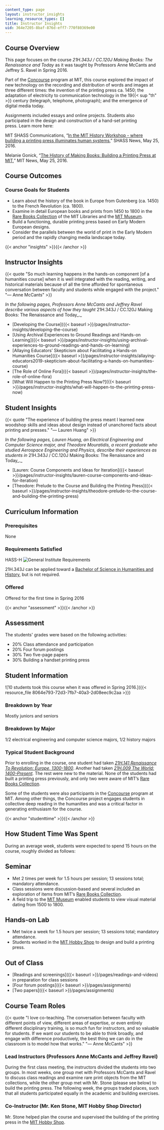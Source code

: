 ```yaml
---
content_type: page
layout: instructor_insights
learning_resource_types: []
title: Instructor Insights
uid: 364e7205-8baf-876d-eff7-770f80369e00
---
```


Course Overview
---------------

This page focuses on the course _21H.343J / CC.120J_ _Making Books: The Renaissance and Today_ as it was taught by Professors Anne McCants and Jeffrey S. Ravel in Spring 2016.

Part of the [Concourse](http://concourse.mit.edu/) program at MIT, this course explored the impact of new technology on the recording and distribution of words and images at three different times: the invention of the printing press ca. 1450; the adaptation of electricity to communication technology in the 19{{< sup "th" >}} century (telegraph, telephone, photograph); and the emergence of digital media today.

Assignments included essays and online projects. Students also participated in the design and construction of a hand-set printing press. Learn more here:

MIT SHASS Communications, “[In the MIT History Workshop - where building a printing press illuminates human systems](http://shass.mit.edu/news/news-2016-mens-et-manus-in-the-history-workshop),” SHASS News, May 25, 2016.

Melanie Gonick, “[The History of Making Books: Building a Printing Press at MIT](https://www.youtube.com/watch?v=ioPT8oDoG_I&feature=youtu.be),” MIT News, May 25, 2016.

Course Outcomes
---------------

### Course Goals for Students

*   Learn about the history of the book in Europe from Gutenberg (ca. 1450) to the French Revolution (ca. 1800).
*   Examine in detail European books and prints from 1450 to 1800 in the [Rare Books Collection](http://libraries.mit.edu/archives/research/rare-books.html) of the MIT Libraries and the [MIT Museum](http://web.mit.edu/museum/).
*   Build a functioning, durable printing press based on Early Modern European designs.
*   Consider the parallels between the world of print in the Early Modern period and the rapidly changing media landscape today.

{{< anchor "insights" >}}{{< /anchor >}}

Instructor Insights
-------------------

{{< quote "So much learning happens in the hands-on component [of a humanities course] when it is well integrated with the reading, writing, and historical materials because of all the time afforded for spontaneous conversation between faculty and students while engaged with the project." "— Anne McCants" >}}

_In the following pages, Professors Anne McCants and Jeffrey Ravel describe various aspects of how they taught_ 21H.343J / CC.120J Making Books: The Renaissance and Today_._

*   [Developing the Course]({{< baseurl >}}/pages/instructor-insights/developing-the-course)
*   [Using Archival Experiences to Ground Readings and Hands-on Learning]({{< baseurl >}}/pages/instructor-insights/using-archival-experiences-to-ground-readings-and-hands-on-learning)
*   [Allaying Educators’ Skepticism about Facilitating a Hands-on Humanities Course]({{< baseurl >}}/pages/instructor-insights/allaying-educators2019-skepticism-about-facilitating-a-hands-on-humanities-course)
*   [The Role of Online Fora]({{< baseurl >}}/pages/instructor-insights/the-role-of-online-fora)
*   [What Will Happen to the Printing Press Now?]({{< baseurl >}}/pages/instructor-insights/what-will-happen-to-the-printing-press-now)

Student Insights
----------------

{{< quote "The experience of building the press meant I learned new woodshop skills and ideas about design instead of unanchored facts about printing and presses." "— Lauren Huang" >}}

_In the following pages, Lauren Huang, an Electrical Engineering and Computer Science major, and Theodore Mouratidis, a recent graduate who studied Aerospace Engineering and Physics, describe their experiences as students in_ 21H.343J / CC.120J Making Books: The Renaissance and Today_._

*   [Lauren: Course Components and Ideas for Iteration]({{< baseurl >}}/pages/instructor-insights/lauren-course-components-and-ideas-for-iteration)
*   [Theodore: Prelude to the Course and Building the Printing Press]({{< baseurl >}}/pages/instructor-insights/theodore-prelude-to-the-course-and-building-the-printing-press)

Curriculum Information
----------------------

### Prerequisites

None

### Requirements Satisfied

HASS-H ![General Institute Requirements](/images/educator/icon-question-hass-h.png)

21H.343J can be applied toward a [Bachelor of Science in Humanities and History](http://history.mit.edu/undergraduate), but is not required.

### Offered

Offered for the first time in Spring 2016

{{< anchor "assessment" >}}{{< /anchor >}}

Assessment
----------

The students' grades were based on the following activities:

- 20% Class attendance and participation
- 20% Four forum postings
- 30% Two five-page papers
- 30% Building a handset printing press

Student Information
-------------------

![10 students took this course when it was offered in Spring 2016.]({{< resource_file 8064e793-72d3-7fb7-40a3-2d08eec9c2aa >}})

### Breakdown by Year

Mostly juniors and seniors

### Breakdown by Major

1/2 electrical engineering and computer science majors, 1/2 history majors

### Typical Student Background

Prior to enrolling in the course, one student had taken [_21H.141 Renaissance To Revolution: Europe, 1300-1800_](/courses/21h-141-renaissance-to-revolution-europe-1300-1800-spring-2015/). Another had taken [_21H.009 The World: 1400-Present_](/courses/21h-009-the-world-1400-present-spring-2014/)_._ The rest were new to the material. None of the students had built a printing press previously, and only two were aware of MIT’s [Rare Books Collection](http://libraries.mit.edu/archives/research/rare-books.html).

Some of the students were also participants in the [Concourse](http://concourse.mit.edu/) program at MIT. Among other things, the Concourse project engages students in collective deep reading in the humanities and was a critical factor in generating enthusiasm for the course.

{{< anchor "studenttime" >}}{{< /anchor >}}

How Student Time Was Spent
--------------------------

During an average week, students were expected to spend 15 hours on the course, roughly divided as follows:

Seminar
-------

*   Met 2 times per week for 1.5 hours per session; 13 sessions total; mandatory attendance.
*   Class sessions were discussion-based and several included an exploration of items from MIT’s [Rare Books Collection](http://libraries.mit.edu/archives/research/rare-books.html).
*   A field trip to the [MIT Museum](http://mitmuseum.mit.edu/) enabled students to view visual material dating from 1500 to 1800.

Hands-on Lab
------------

*   Met twice a week for 1.5 hours per session; 13 sessions total; mandatory attendance.
*   Students worked in the [MIT Hobby Shop](http://studentlife.mit.edu/hobbyshop) to design and build a printing press.

Out of Class
------------

*   [Readings and screenings]({{< baseurl >}}/pages/readings-and-videos) in preparation for class sessions
*   [Four forum postings]({{< baseurl >}}/pages/assignments)
*   [Two papers]({{< baseurl >}}/pages/assignments)

Course Team Roles
-----------------

{{< quote "I love co-teaching. The conversation between faculty with different points of view, different areas of expertise, or even entirely different disciplinary training, is so much fun for instructors, and so valuable for students. If we want our students to be able to think broadly, and engage with difference productively, the best thing we can do in the classroom is to model how that works." "— Anne McCants" >}}

### Lead Instructors (Professors Anne McCants and Jeffrey Ravel)

During the first class meeting, the instructors divided the students into two groups. In most weeks, one group met with Professors McCants and Ravel to discuss class readings and examine rare print objects from the MIT collections, while the other group met with Mr. Stone (please see below) to build the printing press. The following week, the groups traded places, such that all students participated equally in the academic and building exercises.

### Co-Instructor (Mr. Ken Stone, MIT Hobby Shop Director)

Mr. Stone helped plan the course and supervised the building of the printing press in the [MIT Hobby Shop](http://studentlife.mit.edu/hobbyshop).